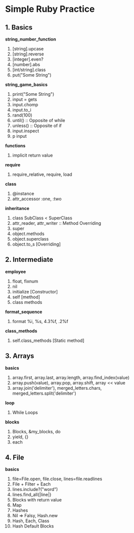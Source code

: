 # Simple Ruby Practice #

## 1. Basics ##
**string_number_function**
1) [string].upcase
2) [string].reverse
3) [integer].even?
4) [number].abs
5) [int/string].class
6) put("Some String")

**string_game_basics**
1) print("Some String")
2) input = gets
3) input.chomp
4) input.to_i
5) rand(100)
6) until() :: Opposite of while
7) unless() :: Opposite of if
8) input.inspect
9) p input

**functions**
1) implicit return value

**require**
1) require_relative, require, load

**class**
1) @instance
2) attr_accessor :one, :two

**inheritance**
1) class SubClass < SuperClass
2) attr_reader, attr_writer :: Method Overriding
3) super
4) object.methods
5) object.superclass
6) object.to_s [Overriding]

## 2. Intermediate ##
**employee**
1) float, fixnum
2) nil
3) initialize [Constructor]
4) self [method]
5) class methods

**format_sequence**
1) format %i, %s, 4.3%f, .2%f

**class_methods**
1) self.class_methods [Static method]

## 3. Arrays ##
**basics**
1) array.first, array.last, array.length, array.find_index(value)
2) array.push(value), array.pop, array.shift, array << value
3) array.join('delimiter'), merged_letters.chars, merged_letters.split('delimiter')

**loop**
1) While Loops

**blocks**
1) Blocks, &my_blocks, do
2) yield, {}
3) each

## 4. File ##
**basics**
1) file=File.open, file.close, lines=file.readlines
2) File + Filter + Each 
3) lines.include?("word")
4) lines.find_all{|line|}
5) Blocks with return value
6) Map
7) Hashes
8) Nil => Falsy, Hash.new
9) Hash, Each, Class
10) Hash Default Blocks